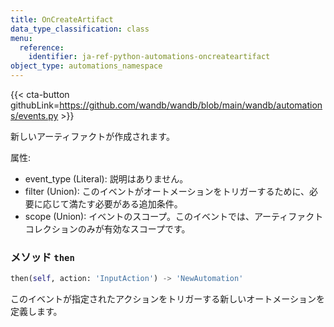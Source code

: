 ```yaml
---
title: OnCreateArtifact
data_type_classification: class
menu:
  reference:
    identifier: ja-ref-python-automations-oncreateartifact
object_type: automations_namespace
---
```


{{< cta-button githubLink=https://github.com/wandb/wandb/blob/main/wandb/automations/events.py >}}



新しいアーティファクトが作成されます。

属性:
- event_type (Literal): 説明はありません。
- filter (Union): このイベントがオートメーションをトリガーするために、必要に応じて満たす必要がある追加条件。
- scope (Union): イベントのスコープ。このイベントでは、アーティファクト コレクションのみが有効なスコープです。

### <kbd>メソッド</kbd> `then`
```python
then(self, action: 'InputAction') -> 'NewAutomation'
```
このイベントが指定されたアクションをトリガーする新しいオートメーションを定義します。